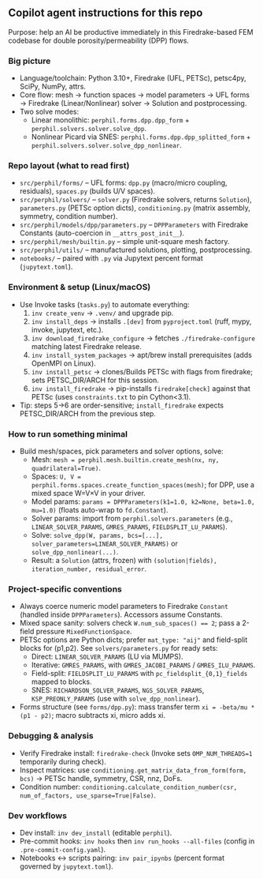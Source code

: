 ## Copilot agent instructions for this repo

Purpose: help an AI be productive immediately in this Firedrake-based FEM codebase for double porosity/permeability (DPP) flows.

### Big picture
- Language/toolchain: Python 3.10+, Firedrake (UFL, PETSc), petsc4py, SciPy, NumPy, attrs.
- Core flow: mesh → function spaces → model parameters → UFL forms → Firedrake (Linear/Nonlinear) solver → Solution and postprocessing.
- Two solve modes:
  - Linear monolithic: `perphil.forms.dpp.dpp_form` + `perphil.solvers.solver.solve_dpp`.
  - Nonlinear Picard via SNES: `perphil.forms.dpp.dpp_splitted_form` + `perphil.solvers.solver.solve_dpp_nonlinear`.

### Repo layout (what to read first)
- `src/perphil/forms/` – UFL forms: `dpp.py` (macro/micro coupling, residuals), `spaces.py` (builds U/V spaces).
- `src/perphil/solvers/` – `solver.py` (Firedrake solvers, returns `Solution`), `parameters.py` (PETSc option dicts), `conditioning.py` (matrix assembly, symmetry, condition number).
- `src/perphil/models/dpp/parameters.py` – `DPPParameters` with Firedrake Constants (auto-coercion in `__attrs_post_init__`).
- `src/perphil/mesh/builtin.py` – simple unit-square mesh factory.
- `src/perphil/utils/` – manufactured solutions, plotting, postprocessing.
- `notebooks/` – paired with `.py` via Jupytext percent format (`jupytext.toml`).

### Environment & setup (Linux/macOS)
- Use Invoke tasks (`tasks.py`) to automate everything:
  1) `inv create_venv` → `.venv/` and upgrade pip.
  2) `inv install_deps` → installs `.[dev]` from `pyproject.toml` (ruff, mypy, invoke, jupytext, etc.).
  3) `inv download_firedrake_configure` → fetches `./firedrake-configure` matching latest Firedrake release.
  4) `inv install_system_packages` → apt/brew install prerequisites (adds OpenMPI on Linux).
  5) `inv install_petsc` → clones/Builds PETSc with flags from firedrake; sets PETSC_DIR/ARCH for this session.
  6) `inv install_firedrake` → pip-installs `firedrake[check]` against that PETSc (uses `constraints.txt` to pin Cython<3.1).
- Tip: steps 5→6 are order-sensitive; `install_firedrake` expects PETSC_DIR/ARCH from the previous step.

### How to run something minimal
- Build mesh/spaces, pick parameters and solver options, solve:
  - Mesh: `mesh = perphil.mesh.builtin.create_mesh(nx, ny, quadrilateral=True)`.
  - Spaces: `U, V = perphil.forms.spaces.create_function_spaces(mesh)`; for DPP, use a mixed space W=V×V in your driver.
  - Model params: `params = DPPParameters(k1=1.0, k2=None, beta=1.0, mu=1.0)` (floats auto-wrap to `fd.Constant`).
  - Solver params: import from `perphil.solvers.parameters` (e.g., `LINEAR_SOLVER_PARAMS`, `GMRES_PARAMS`, `FIELDSPLIT_LU_PARAMS`).
  - Solve: `solve_dpp(W, params, bcs=[...], solver_parameters=LINEAR_SOLVER_PARAMS)` or `solve_dpp_nonlinear(...)`.
  - Result: a `Solution` (attrs, frozen) with `(solution|fields), iteration_number, residual_error`.

### Project-specific conventions
- Always coerce numeric model parameters to Firedrake `Constant` (handled inside `DPPParameters`). Accessors assume Constants.
- Mixed space sanity: solvers check `W.num_sub_spaces() == 2`; pass a 2-field pressure `MixedFunctionSpace`.
- PETSc options are Python dicts; prefer `mat_type: "aij"` and field-split blocks for (p1,p2). See `solvers/parameters.py` for ready sets:
  - Direct: `LINEAR_SOLVER_PARAMS` (LU via MUMPS).
  - Iterative: `GMRES_PARAMS`, with `GMRES_JACOBI_PARAMS` / `GMRES_ILU_PARAMS`.
  - Field-split: `FIELDSPLIT_LU_PARAMS` with `pc_fieldsplit_{0,1}_fields` mapped to blocks.
  - SNES: `RICHARDSON_SOLVER_PARAMS`, `NGS_SOLVER_PARAMS`, `KSP_PREONLY_PARAMS` (use with `solve_dpp_nonlinear`).
- Forms structure (see `forms/dpp.py`): mass transfer term `xi = -beta/mu * (p1 - p2)`; macro subtracts xi, micro adds xi.

### Debugging & analysis
- Verify Firedrake install: `firedrake-check` (Invoke sets `OMP_NUM_THREADS=1` temporarily during check).
- Inspect matrices: use `conditioning.get_matrix_data_from_form(form, bcs)` → PETSc handle, symmetry, CSR, nnz, DoFs.
- Condition number: `conditioning.calculate_condition_number(csr, num_of_factors, use_sparse=True|False)`.

### Dev workflows
- Dev install: `inv dev_install` (editable `perphil`).
- Pre-commit hooks: `inv hooks` then `inv run_hooks --all-files` (config in `.pre-commit-config.yaml`).
- Notebooks ↔ scripts pairing: `inv pair_ipynbs` (percent format governed by `jupytext.toml`).
